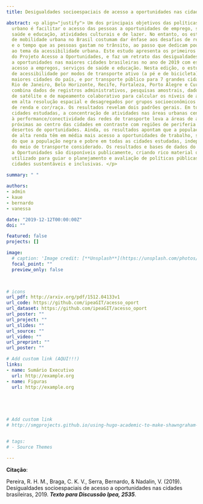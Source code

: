 ```yaml
---
title: Desigualdades socioespaciais de acesso a oportunidades nas cidades brasileiras, 2019

abstract: <p align="justify"> Um dos principais objetivos das políticas de transporte
  urbano é facilitar o acesso das pessoas a oportunidades de emprego, serviços de
  saúde e educação, atividades culturais e de lazer. No entanto, os estudos e as políticas
  de mobilidade urbana no Brasil costumam dar ênfase aos desafios de reduzir congestionamentos
  e o tempo que as pessoas gastam no trânsito, ao passo que dedicam pouca atenção
  ao tema da acessibilidade urbana. Este estudo apresenta os primeiros resultados
  do Projeto Acesso a Oportunidades, e faz um retrato das desigualdades de acesso
  a oportunidades nas maiores cidades brasileiras no ano de 2019 com estimativas de
  acesso a empregos, serviços de saúde e educação. Nesta edição, o estudo inclui estimativas
  de acessibilidade por modos de transporte ativo (a pé e de bicicleta) para as 20
  maiores cidades do país, e por transporte público para 7 grandes cidades (São Paulo,
  Rio de Janeiro, Belo Horizonte, Recife, Fortaleza, Porto Alegre e Curitiba). O projeto
  combina dados de registros administrativos, pesquisas amostrais, dados de imagens
  de satélite e de mapeamento colaborativo para calcular os níveis de acessibilidade
  em alta resolução espacial e desagregados por grupos socioeconômicos segundo nível
  de renda e cor/raça. Os resultados revelam dois padrões gerais. Em todas as vinte
  cidades estudadas, a concentração de atividades nas áreas urbanas centrais aliada
  à performance/conectividade das redes de transporte leva a áreas de alta acessibilidade
  próximas ao centro das cidades em contraste com regiões de periferia marcadas por
  desertos de oportunidades. Ainda, os resultados apontam que a população branca e
  de alta renda têm em média mais acesso a oportunidades de trabalho, saúde e educação
  do que a população negra e pobre em todas as cidades estudadas, independentemente
  do meio de transporte considerado. Os resultados e bases de dados do Projeto Acesso
  a Oportunidades são disponíveis publicamente, criando rico material que pode ser
  utilizado para guiar o planejamento e avaliação de políticas públicas que promovam
  cidades sustentáveis e inclusivas. </p>
  
summary: " "

authors:
- admin
- kaue
- bernardo
- vanessa

date: "2019-12-12T00:00:00Z"
doi: ""

featured: false
projects: []

image:
  # caption: 'Image credit: [**Unsplash**](https://unsplash.com/photos/jdD8gXaTZsc)'
  focal_point: ""
  preview_only: false


  
# icons
url_pdf: http://arxiv.org/pdf/1512.04133v1
url_code: https://github.com/ipeaGIT/acesso_oport
url_dataset: https://github.com/ipeaGIT/acesso_oport
url_poster: ""
url_project: ""
url_slides: ""
url_source: ""
url_video: ""
url_preprint: ""
url_poster: ""

# Add custom link (AQUI!!!)
links:
- name: Sumário Executivo
  url: http://example.org
- name: Figuras
  url: http://example.org


  


# Add custom link
# http://smgprojects.github.io/using-hugo-academic-to-make-shawngraham-dot-github-dot-io/


# tags:
# - Source Themes

---
```



__Citação__:

Pereira, R. H. M., Braga, C. K. V., Serra, Bernardo, & Nadalin, V. (2019). Desigualdades socioespaciais de acesso a oportunidades nas cidades brasileiras, 2019. ***Texto para Discussão Ipea, 2535***.
